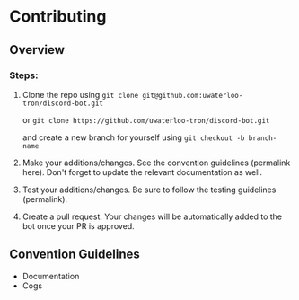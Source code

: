 # Contributing

## Overview

### Steps:

1. Clone the repo using `git clone git@github.com:uwaterloo-tron/discord-bot.git`
   
   or `git clone https://github.com/uwaterloo-tron/discord-bot.git`
   
   and create a new branch for yourself using `git checkout -b branch-name`

2. Make your additions/changes. See the convention guidelines (permalink here).
   Don't forget to update the relevant documentation as well.

3. Test your additions/changes. Be sure to follow the testing guidelines (permalink).

4. Create a pull request. Your changes will be automatically added to the bot once your PR is approved.

## Convention Guidelines

- Documentation
- Cogs
